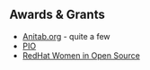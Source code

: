 Awards & Grants
---------------


- [Anitab.org](http://anitaborg.org/) - quite a few
- [PIO](https://anitab.org/awards-grants/pass-it-on-awards-program/)
- [RedHat Women in Open Source](https://www.redhat.com/en/about/women-in-open-source)


